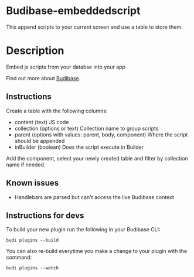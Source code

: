 # Budibase-embeddedscript

This append scripts to your current screen and use a table to store them.

# Description

Embed js scripts from your databse into your app

Find out more about [Budibase](https://github.com/Budibase/budibase).

## Instructions

Create a table with the following columns:

- content (text) JS code
- collection (options or text) Collection name to group scripts
- parent (options with values: parent, body, component) Where the script should be appended
- inBuilder (boolean) Does the script execute in Builder

Add the component, select your newly created table and filter by collection name if needed.

## Known issues

- Handlebars are parsed but can't access the live Budibase context

## Instructions for devs

To build your new plugin run the following in your Budibase CLI:

```
budi plugins --build
```

You can also re-build everytime you make a change to your plugin with the command:

```
budi plugins --watch
```
